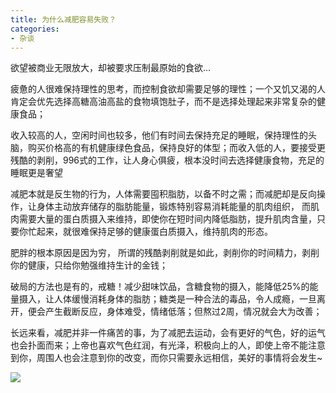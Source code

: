 ```yaml
---
title: 为什么减肥容易失败？
categories:
- 杂谈
---
```




欲望被商业无限放大，却被要求压制最原始的食欲...

疲惫的人很难保持理性的思考，而控制食欲却需要足够的理性；一个又饥又渴的人肯定会优先选择高糖高油高盐的食物填饱肚子，而不是选择处理起来非常复杂的健康食品；

收入较高的人，空闲时间也较多，他们有时间去保持充足的睡眠，保持理性的头脑，购买价格高的有机健康绿色食品，保持良好的体型；而收入低的人，要接受更残酷的剥削，996式的工作，让人身心俱疲，根本没时间去选择健康食物，充足的睡眠更是奢望

减肥本就是反生物的行为，人体需要囤积脂肪，以备不时之需；而减肥却是反向操作，让身体主动放弃储存的脂肪能量，锻炼特别容易消耗能量的肌肉组织， 而肌肉需要大量的蛋白质摄入来维持，即使你在短时间内降低脂肪，提升肌肉含量，只要你忙起来，就很难保持足够的健康蛋白质摄入，维持肌肉的形态。

肥胖的根本原因是因为穷， 所谓的残酷剥削就是如此，剥削你的时间精力，剥削你的健康，只给你勉强维持生计的金钱；

破局的方法也是有的，戒糖！减少甜味饮品，含糖食物的摄入，能降低25%的能量摄入，让人体缓慢消耗身体的脂肪；糖类是一种合法的毒品，令人成瘾，一旦离开，便会产生截断反应，身体难受，情绪低落；但熬过2周，情况就会大为改善；

长远来看，减肥并非一件痛苦的事，为了减肥去运动，会有更好的气色，好的运气也会扑面而来；上帝也喜欢气色红润，有光泽，积极向上的人，即使上帝不能注意到你，周围人也会注意到你的改变，而你只需要永远相信，美好的事情将会发生~





![](https://cdn.fangyuanxiaozhan.com/assets/1694246836900aBrW4hih.png)